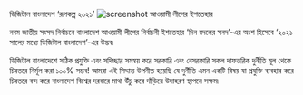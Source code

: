 ডিজিটাল বাংলাদেশ ‘রূপকল্প ২০২১’
![screenshot](assets/img/screenshot.png)
আওয়ামী লীগের ইশতেহার

নবম জাতীয় সংসদ নির্বাচনে বাংলাদেশ আওয়ামী লীগের নির্বাচনী ইশতেহার ‘দিন বদলের সনদ’-এর অংশ হিসেবে ‘২০২১ সালের মধ্যে ডিজিটাল বাংলাদেশ’-এর উদ্ভব৷

ডিজিটাল বাংলাদেশে সঠিক প্রযুক্তি এবং সদিচ্ছার সমন্বয় করে সরকারি এবং বেসরকারি সকল দাফতরিক দুর্নীতি মূল থেকে চিরতরে নির্মূল করা ১০০% সম্ভব! আমরা এই সিদ্দান্ত উপনীত হয়েছি যে দুর্নীতি এমন একটি বিষয় যা প্রযুক্তি ব্যবহার করে চিরতরে বন্দ করে বাংলাদেশ বিশ্বের দরবারে মাথা উঁচু করে দাঁড়িয়ে উদাহরণ স্থাপনে সক্ষম৷  
